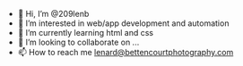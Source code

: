 - 👋 Hi, I’m @209lenb
- 👀 I’m interested in web/app development and automation
- 🌱 I’m currently learning html and css
- 💞️ I’m looking to collaborate on ...
- 📫 How to reach me lenard@bettencourtphotography.com

<!---
209lenb/209lenb is a ✨ special ✨ repository because its `README.md` (this file) appears on your GitHub profile.
You can click the Preview link to take a look at your changes.
--->
